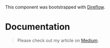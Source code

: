 This component was bootstrapped with [Direflow](https://direflow.io).

# Documentation
> Please check out my article on [Medium](https://medium.com/@jhinter/using-react-based-web-components-in-wordpress-f0d4097aca38).
